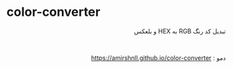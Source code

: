 # color-converter

<div dir="rtl">
  
تبدیل کد رنگ RGB به HEX و بلعکس

  <br />
  
  دمو : https://amirshnll.github.io/color-converter
  
</div>
